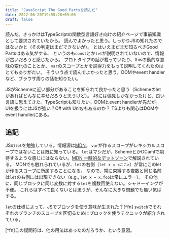 ```yaml
---
title: "JavaScript The Good Partsを読んだ"
date: 2022-06-20T19:55:28+09:00
draft: false
---
```


読んだ。きっかけはTypeScriptの関数型言語好き向けの紹介ページで事前知識として要求されていたから。
読んでよかったと思う。しっかりJSの知れたのではないかと（その判定はまだできないが）。
とはいえまだまだ知るべきGood Partsはある気がする、
というのも`const`とか`let`が説明されていないので、情報が古いだろうと感じたから。
プロトタイプの話が載っていたり、thisの動的な意味の変化のこととか、
`var`のスコープとかを説得力をもって説明してくれたのはとてもありがたい。
そういう点で読んでよかったと思う。DOMやevent handlerなど、ブラウザ周りの話を知りたい。

JSがSchemeに近い部分があることを知られて良かったと思う（Schemeのletがあればどんなに幸せだろうと思うけど）。
JSには偏見しかなかったけど、良い言語に思えてきた。TypeScriptも知りたい。DOMとevent handlerが先だが。
UIを扱うにはJSが強い？C# with Unityもあるのか？
TSよりも関心はDOMやevent handlerにある。

## 追記

JSの`let`を勉強している。情報源は[MDN](https://developer.mozilla.org/ja/docs/Web/JavaScript/Reference/Statements/let)。
`var`が作るスコープがレキシカルスコープではないことは既に知っている。
`let`はマシだが、SchemeとかOCamlで期待するような感じにはならない。[MDN 一時的なデットゾーン](https://developer.mozilla.org/ja/docs/Web/JavaScript/Reference/Statements/let#temporal_dead_zone)で解説されている。
MDNでも触れられているが、`let`の右側（`let x = <ここ>`）が常にこのletが作るスコープに所属することになる。
なので、常に束縛する変数と同じ名前は`let`の右側には出現できない（e.g.,  `let x = x.foo`は常にエラー）。
その他に、同じブロックに同じ変数に対する`let`を複数回使えない。シャドーイングが不便。
これらはすべて良くないとは思うが、そんなに大きな問題でも無い気はする。

`let`の仕様によって、JSでブロックを使う意味が生まれた？[^fn]
`switch`でそれぞれのブランチのスコープを区切るためにブロックを使うテクニックが紹介されている。

[^fn]この疑問符は、他の用法はあったのだろうか、という意図。

